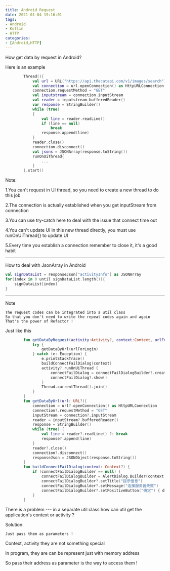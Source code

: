 ```yaml
---
title: Android Request
date: 2021-01-04 19:16:01
tags:
- Android
- Kotlin
- HTTP
categories:
- [Android,HTTP]
---
```


How get data by request in Android?

Here is an example

```kotlin
        Thread(){
            val url = URL("https://api.thecatapi.com/v1/images/search")
            val connection = url.openConnection() as HttpURLConnection
            connection.requestMethod = "GET"
            val inputstream = connection.inputStream
            val reader = inputstream.bufferedReader()
            var response = StringBuilder()
            while (true)
            {
                val line = reader.readLine()
                if (line == null)
                    break
                response.append(line)
            }
            reader.close()
            connection.disconnect()
            val jsons = JSONArray(response.toString())
            runOnUiThread{
				...
            }
        }.start()
```

Note:

1.You can't request in UI thread, so you need to create a new thread to do this job

2.The connection is actually established when you get inputStream from connection

3.You can use try-catch here to deal with the issue that connect time out 

4.You can't update UI in this new thread directly, you must use runOnUiThread{} to update UI

5.Every time you establish a connection remember to close it, it's a good habit

---

How to deal with JsonArray in Android

```kotlin
val signDataList = responseJson["activityInfo"] as JSONArray
for(index in 0 until signDataList.length()){
	signDataList[index]
}
```



---

Note

```
The request codes can be integrated into a util class
So that you don't need to write the repeat codes again and again
That's the power of Refactor !
```

Just like this

```kotlin
        fun getDataByRequest(activity:Activity?, context:Context, urlForLogin:URL?) {
            try {
                getDataByUrl(urlForLogin)
            } catch (e: Exception) {
                e.printStackTrace()
                buildConnectFailDialog(context)
                activity?.runOnUiThread {
                    connectFailDialog = connectFailDialogBuilder?.create()
                    connectFailDialog?.show()
                }
                Thread.currentThread().join()
            }
        }
        fun getDataByUrl(url: URL?){
            connection = url?.openConnection() as HttpURLConnection
            connection?.requestMethod = "GET"
            inputStream = connection?.inputStream
            reader = inputStream?.bufferedReader()
            response = StringBuilder()
            while (true) {
                val line = reader?.readLine() ?: break
                response?.append(line)
            }
            reader?.close()
            connection?.disconnect()
            responseJson = JSONObject(response.toString())
        }
        fun buildConnectFailDialog(context: Context?) {
            if (connectFailDialogBuilder == null) {
                connectFailDialogBuilder = AlertDialog.Builder(context!!)
                connectFailDialogBuilder?.setTitle("提示信息")
                connectFailDialogBuilder?.setMessage("连接服务器失败")
                connectFailDialogBuilder?.setPositiveButton("确定") { dialog, id -> {} }
            }
        }

```

There is a problem --- in a separate util class how can util get the application's context or activity ?

Solution:

```
Just pass them as parameters !
```

Context, activity they are not something special

In program, they are can be represent just with memory address

So pass their address as parameter is the way to access them !

